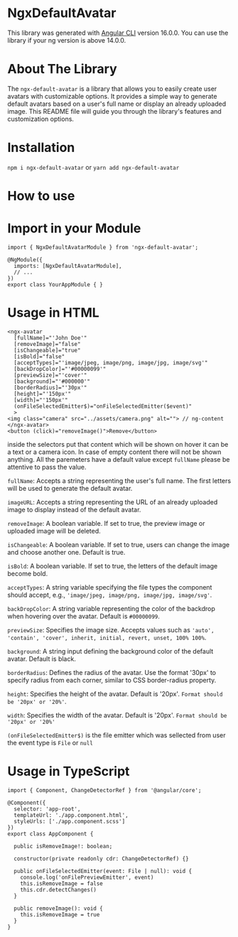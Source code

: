 # NgxDefaultAvatar

This library was generated with [Angular CLI](https://github.com/angular/angular-cli) version 16.0.0. You can use the library if your ng version is above 14.0.0.

# About The Library
The ```ngx-default-avatar``` is a library that allows you to easily create user avatars with customizable options. It provides a simple way to generate default avatars based on a user's full name or display an already uploaded image. This README file will guide you through the library's features and customization options.

# Installation
``npm i ngx-default-avatar`` or ```yarn add ngx-default-avatar```

# How to use
# Import in your Module
```
import { NgxDefaultAvatarModule } from 'ngx-default-avatar';

@NgModule({
  imports: [NgxDefaultAvatarModule],
  // ...
})
export class YourAppModule { }
```
# Usage in HTML
```
<ngx-avatar
  [fullName]="'John Doe'"
  [removeImage]="false"
  [isChangeable]="true"
  [isBold]="false"
  [acceptTypes]="'image/jpeg, image/png, image/jpg, image/svg'"
  [backDropColor]="'#00000099'"
  [previewSize]="'cover'"
  [background]="'#000000'"
  [borderRadius]="'30px'"
  [height]="'150px'"
  [width]="'150px'"
  (onFileSelectedEmitter$)="onFileSelectedEmitter($event)"
  >
<img class="camera" src="../assets/camera.png" alt=""> // ng-content
</ngx-avatar>
<button (click)="removeImage()">Remove</button>
```
inside the selectors put that content which will be shown on hover it can be a text or a camera icon. In case of empty content there will not be shown anything. All the paremeters have a default value except ```fullName``` please be attentive to pass the value.

``fullName``: Accepts a string representing the user's full name. The first letters will be used to generate the default avatar.

``imageURL``: Accepts a string representing the URL of an already uploaded image to display instead of the default avatar.

``removeImage``: A boolean variable. If set to true, the preview image or uploaded image will be deleted.

``isChangeable``: A boolean variable. If set to true, users can change the image and choose another one. Default is true.

``isBold``: A boolean variable. If set to true, the letters of the default image become bold.

``acceptTypes``: A string variable specifying the file types the component should accept, e.g., ``'image/jpeg, image/png, image/jpg, image/svg'``.

``backDropColor``: A string variable representing the color of the backdrop when hovering over the avatar. Default is ``#00000099``.

``previewSize``: Specifies the image size. Accepts values such as ``'auto', 'contain', 'cover', inherit, initial, revert, unset, 100% 100%``.

``background``: A string input defining the background color of the default avatar. Default is black.

``borderRadius``: Defines the radius of the avatar. Use the format '30px' to specify radius from each corner, similar to CSS border-radius property.

``height``: Specifies the height of the avatar. Default is '20px'. ``Format should be '20px' or '20%'``.

``width``: Specifies the width of the avatar. Default is '20px'. ``Format should be '20px' or '20%'``

``(onFileSelectedEmitter$)`` is the file emitter which was sellected from user the event type is ``File`` or ``null``
# Usage in TypeScript
```
import { Component, ChangeDetectorRef } from '@angular/core';

@Component({
  selector: 'app-root',
  templateUrl: './app.component.html',
  styleUrls: ['./app.component.scss']
})
export class AppComponent {

  public isRemoveImage!: boolean;

  constructor(private readonly cdr: ChangeDetectorRef) {}

  public onFileSelectedEmitter(event: File | null): void {
    console.log('onFilePreviewEmitter', event)
    this.isRemoveImage = false
    this.cdr.detectChanges()
  }

  public removeImage(): void {
    this.isRemoveImage = true
  }
}
```




